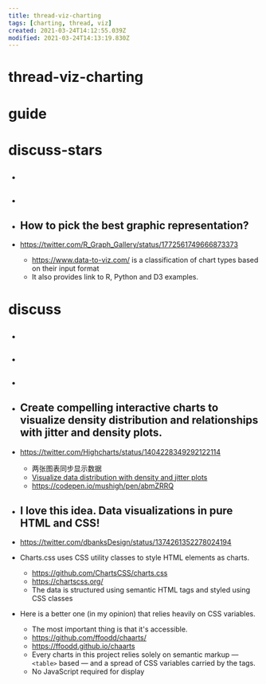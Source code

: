 ```yaml
---
title: thread-viz-charting
tags: [charting, thread, viz]
created: 2021-03-24T14:12:55.039Z
modified: 2021-03-24T14:13:19.830Z
---
```


# thread-viz-charting

# guide

# discuss-stars
- ## 

- ## 

- ## How to pick the best graphic representation?
- https://twitter.com/R_Graph_Gallery/status/1772561749666873373
  - https://www.data-to-viz.com/ is a classification of chart types based on their input format
  - It also provides link to R, Python and D3 examples.

# discuss
- ## 

- ## 

- ## 

- ## Create compelling interactive charts to visualize density distribution and relationships with jitter and density plots.
- https://twitter.com/Highcharts/status/1404228349292122114
  - 两张图表同步显示数据
  - [Visualize data distribution with density and jitter plots](https://www.highcharts.com/blog/tutorials/visualize-data-distribution-with-density-and-jitter-plots/)
  - https://codepen.io/mushigh/pen/abmZRRQ

- ## I love this idea. Data visualizations in pure HTML and CSS!
- https://twitter.com/dbanksDesign/status/1374261352278024194
- Charts.css uses CSS utility classes to style HTML elements as charts. 
  - https://github.com/ChartsCSS/charts.css
  - https://chartscss.org/
  - The data is structured using semantic HTML tags and styled using CSS classes
- Here is a better one (in my opinion) that relies heavily on CSS variables. 
  - The most important thing is that it's accessible.
  - https://github.com/ffoodd/chaarts/
  - https://ffoodd.github.io/chaarts
  - Every charts in this project relies solely on semantic markup — `<table>` based — and a spread of CSS variables carried by the tags. 
  - No JavaScript required for display
